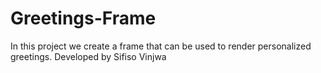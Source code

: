 # Greetings-Frame
In this project we create a frame that can be used to render personalized greetings. 
Developed by Sifiso Vinjwa